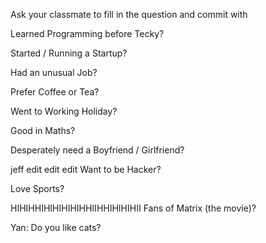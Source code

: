 Ask your classmate to fill in the question and commit with 

Learned Programming before Tecky? 

Started / Running a Startup? 

Had an unusual Job? 

Prefer Coffee or Tea? 

Went to Working Holiday? 

Good in Maths? 

Desperately need a Boyfriend / Girlfriend? 


jeff edit edit edit
Want to be Hacker? 

Love Sports? 

HIHIHHIHIHIHIHIHHIIHHIHIHIHII
Fans of Matrix (the movie)? 

Yan: Do you like cats?